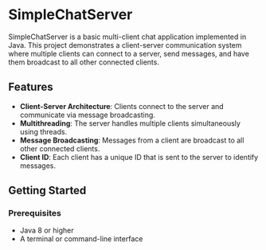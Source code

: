 # SimpleChatServer

SimpleChatServer is a basic multi-client chat application implemented in Java. This project demonstrates a client-server communication system where multiple clients can connect to a server, send messages, and have them broadcast to all other connected clients.

## Features

- **Client-Server Architecture**: Clients connect to the server and communicate via message broadcasting.
- **Multithreading**: The server handles multiple clients simultaneously using threads.
- **Message Broadcasting**: Messages from a client are broadcast to all other connected clients.
- **Client ID**: Each client has a unique ID that is sent to the server to identify messages.

## Getting Started

### Prerequisites

- Java 8 or higher
- A terminal or command-line interface
